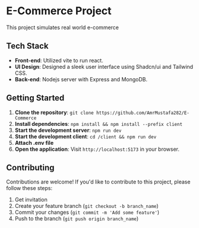 # E-Commerce Project

This project simulates real world e-commerce

## Tech Stack

- **Front-end**: Utilized vite to run react.
- **UI Design**: Designed a sleek user interface using Shadcn/ui and Tailwind CSS.
- **Back-end**: Nodejs server with Express and MongoDB.

## Getting Started

1. **Clone the repository**: `git clone https://github.com/AmrMustafa282/E-Commerce`
2. **Install dependencies**: `npm install && npm install --prefix client`
3. **Start the development server**: `npm run dev`
4. **Start the development client**: `cd /client && npm run dev`
5. **Attach .env file**
6. **Open the application**: Visit `http://localhost:5173` in your browser.

## Contributing

Contributions are welcome! If you'd like to contribute to this project, please follow these steps:

1. Get invitation
2. Create your feature branch (`git checkout -b branch_name`)
3. Commit your changes (`git commit -m 'Add some feature'`)
4. Push to the branch (`git push origin branch_name`)
